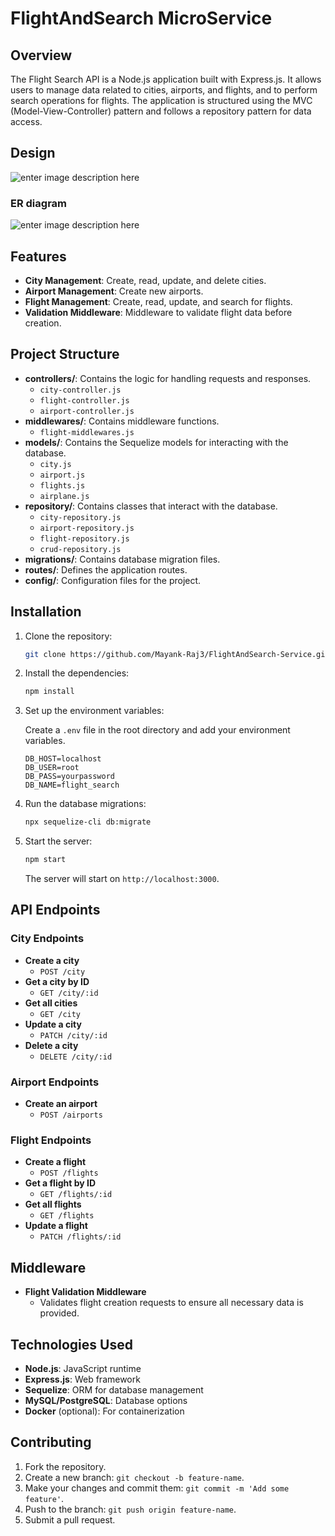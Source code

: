 # FlightAndSearch MicroService

## Overview

The Flight Search API is a Node.js application built with Express.js. It allows users to manage data related to cities, airports, and flights, and to perform search operations for flights. The application is structured using the MVC (Model-View-Controller) pattern and follows a repository pattern for data access.

## Design

![enter image description here](https://i.ibb.co/QDdnzZ2/Screenshot-2024-09-11-at-10-50-27-AM.png)

### ER diagram

![enter image description here](https://i.ibb.co/vs7SjMy/Screenshot-2024-09-11-at-10-51-02-AM.png)

## Features

- **City Management**: Create, read, update, and delete cities.
- **Airport Management**: Create new airports.
- **Flight Management**: Create, read, update, and search for flights.
- **Validation Middleware**: Middleware to validate flight data before creation.

## Project Structure

- **controllers/**: Contains the logic for handling requests and responses.
  - `city-controller.js`
  - `flight-controller.js`
  - `airport-controller.js`
- **middlewares/**: Contains middleware functions.
  - `flight-middlewares.js`
- **models/**: Contains the Sequelize models for interacting with the database.
  - `city.js`
  - `airport.js`
  - `flights.js`
  - `airplane.js`
- **repository/**: Contains classes that interact with the database.
  - `city-repository.js`
  - `airport-repository.js`
  - `flight-repository.js`
  - `crud-repository.js`
- **migrations/**: Contains database migration files.
- **routes/**: Defines the application routes.
- **config/**: Configuration files for the project.

## Installation

1. Clone the repository:

   ```bash
   git clone https://github.com/Mayank-Raj3/FlightAndSearch-Service.git
   ```

2. Install the dependencies:

   ```bash
   npm install
   ```

3. Set up the environment variables:

   Create a `.env` file in the root directory and add your environment variables.

   ```env
   DB_HOST=localhost
   DB_USER=root
   DB_PASS=yourpassword
   DB_NAME=flight_search
   ```

4. Run the database migrations:

   ```bash
   npx sequelize-cli db:migrate
   ```

5. Start the server:

   ```bash
   npm start
   ```

   The server will start on `http://localhost:3000`.

## API Endpoints

### City Endpoints

- **Create a city**
  - `POST /city`
- **Get a city by ID**
  - `GET /city/:id`
- **Get all cities**
  - `GET /city`
- **Update a city**
  - `PATCH /city/:id`
- **Delete a city**
  - `DELETE /city/:id`

### Airport Endpoints

- **Create an airport**
  - `POST /airports`

### Flight Endpoints

- **Create a flight**
  - `POST /flights`
- **Get a flight by ID**
  - `GET /flights/:id`
- **Get all flights**
  - `GET /flights`
- **Update a flight**
  - `PATCH /flights/:id`

## Middleware

- **Flight Validation Middleware**
  - Validates flight creation requests to ensure all necessary data is provided.

## Technologies Used

- **Node.js**: JavaScript runtime
- **Express.js**: Web framework
- **Sequelize**: ORM for database management
- **MySQL/PostgreSQL**: Database options
- **Docker** (optional): For containerization

## Contributing

1. Fork the repository.
2. Create a new branch: `git checkout -b feature-name`.
3. Make your changes and commit them: `git commit -m 'Add some feature'`.
4. Push to the branch: `git push origin feature-name`.
5. Submit a pull request.
